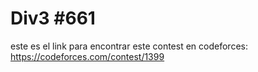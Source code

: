 # Div3 #661
este es el link para encontrar este contest en codeforces: https://codeforces.com/contest/1399
